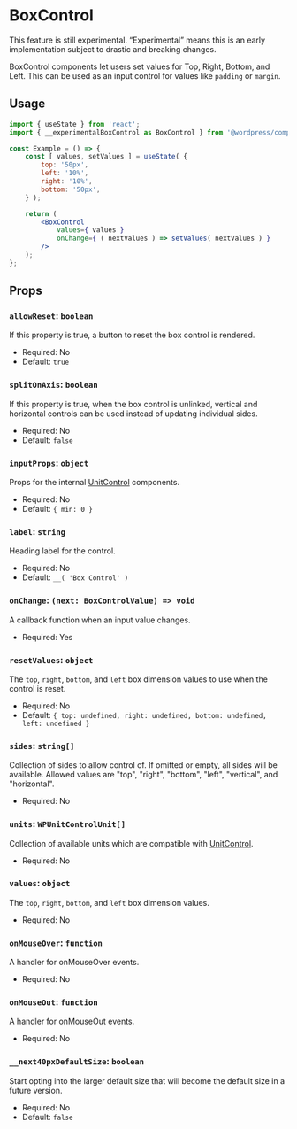 # BoxControl

<div class="callout callout-alert">
This feature is still experimental. “Experimental” means this is an early implementation subject to drastic and breaking changes.
</div>

BoxControl components let users set values for Top, Right, Bottom, and Left. This can be used as an input control for values like `padding` or `margin`.

## Usage

```jsx
import { useState } from 'react';
import { __experimentalBoxControl as BoxControl } from '@wordpress/components';

const Example = () => {
	const [ values, setValues ] = useState( {
		top: '50px',
		left: '10%',
		right: '10%',
		bottom: '50px',
	} );

	return (
		<BoxControl
			values={ values }
			onChange={ ( nextValues ) => setValues( nextValues ) }
		/>
	);
};
```

## Props
### `allowReset`: `boolean`

If this property is true, a button to reset the box control is rendered.

- Required: No
- Default: `true`

### `splitOnAxis`: `boolean`

If this property is true, when the box control is unlinked, vertical and horizontal controls can be used instead of updating individual sides.

- Required: No
- Default: `false`

### `inputProps`: `object`

Props for the internal [UnitControl](../unit-control) components.

-   Required: No
-   Default: `{ min: 0 }`

### `label`: `string`

Heading label for the control.

-   Required: No
-   Default: `__( 'Box Control' )`

### `onChange`: `(next: BoxControlValue) => void`

A callback function when an input value changes.

-   Required: Yes

### `resetValues`: `object`

The `top`, `right`, `bottom`, and `left` box dimension values to use when the control is reset.

-   Required: No
-   Default: `{ top: undefined, right: undefined, bottom: undefined, left: undefined }`

### `sides`: `string[]`

Collection of sides to allow control of. If omitted or empty, all sides will be available. Allowed values are "top", "right", "bottom", "left", "vertical", and "horizontal".

-   Required: No

### `units`: `WPUnitControlUnit[]`

Collection of available units which are compatible with [UnitControl](../unit-control).

-   Required: No

### `values`: `object`

The `top`, `right`, `bottom`, and `left` box dimension values.

-   Required: No

### `onMouseOver`: `function`

A handler for onMouseOver events.

-   Required: No

### `onMouseOut`: `function`

A handler for onMouseOut events.

-   Required: No

### `__next40pxDefaultSize`: `boolean`

Start opting into the larger default size that will become the default size in a future version.

-   Required: No
-   Default: `false`
